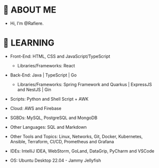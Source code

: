 # 👋 ABOUT ME

-  Hi, I’m @Rafiere.

# 👀 LEARNING

  - Front-End: HTML, CSS and JavaScript/TypeScript
    - Libraries/Frameworks: React

  - Back-End: Java | TypeScript | Go
    - Libraries/Frameworks: Spring Framework and Quarkus | ExpressJS and NestJS | Gin

  - Scripts: Python and Shell Script + AWK

  - Cloud: AWS and Firebase

  - SGBDs: MySQL, PostgreSQL and MongoDB

  - Other Languages: SQL and Markdown

  - Other Tools and Topics: Linux, Networks, Git, Docker, Kubernetes, Ansible, Terraform, CI/CD, Prometheus and Grafana

  - IDEs: IntelliJ IDEA, WebStorm, GoLand, DataGrip, PyCharm and VSCode

  - OS: Ubuntu Desktop 22.04 - Jammy Jellyfish
